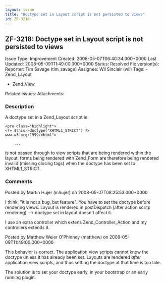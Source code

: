 ```yaml
---
layout: issue
title: "Doctype set in Layout script is not persisted to views"
id: ZF-3218
---
```


ZF-3218: Doctype set in Layout script is not persisted to views
---------------------------------------------------------------

 Issue Type: Improvement Created: 2008-05-07T06:40:34.000+0000 Last Updated: 2008-05-09T11:49:00.000+0000 Status: Resolved Fix version(s): 
 Reporter:  Tim Savage (tim\_savage)  Assignee:  Wil Sinclair (wil)  Tags: - Zend\_Layout
- Zend\_View
 
 Related issues: 
 Attachments: 
### Description

A doctype set in a Zend\_Layout script ie:

 
    <pre class="highlight">
    <?= $this->doctype('XHTML1_STRICT') ?>
    www.w3.org/1999/xhtml">
    
        ...


is not passed through to view scripts that are being rendered within the layout, forms being rendered with Zend\_Form are therefore being rendered invalid (missing closing tags) when the doctype has been set to XHTML1\_STRICT.

 

 

### Comments

Posted by Martin Hujer (mhujer) on 2008-05-07T08:25:53.000+0000

I think, "it is not a bug, but feature". You have to set the doctype before rendering views. Layout is rendered in postDispatch (after action scritp rendering) --> doctype set in layout doesn't affect it.

I use an extra controller which extens Zend\_Controller\_Action and my controllers extends it.

 

 

Posted by Matthew Weier O'Phinney (matthew) on 2008-05-09T11:49:00.000+0000

This behavior is correct. The application view scripts cannot know the doctype unless it has already been set. Layouts are rendered _after_ application view scripts, and thus setting the doctype at that time is too late.

The solution is to set your doctype early, in your bootstrap or an early running plugin.

 

 